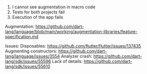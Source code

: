 1. I cannot see augmentation in macro code
2. Tests for both projects fail
3. Execution of the app fails

Augmentation:
https://github.com/dart-lang/language/blob/main/working/augmentation-libraries/feature-specification.md

Issues:
Disposables: https://github.com/flutter/flutter/issues/137435
Augmenting constructors: https://github.com/dart-lang/language/issues/3554
Analyzer crash: https://github.com/dart-lang/sdk/issues/55596
Lack of details: https://github.com/dart-lang/sdk/issues/55610
